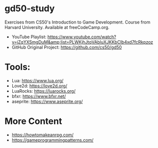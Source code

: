 # gd50-study

Exercises from CS50's Introduction to Game Development. Course from Harvard University. Available at freeCodeCamp.org.

* YouTube Playlist: https://www.youtube.com/watch?v=jZqYXSmgDuM&amp;list=PLWKjhJtqVAbluXJKKbCIb4xd7fcRkpzoz
* GitHub Original Project: https://github.com/cs50/gd50


# Tools:

* Lua: https://www.lua.org/
* Love2d: https://love2d.org/
* LuaRocks: https://luarocks.org/
* bfxr: https://www.bfxr.net/
* aseprite: https://www.aseprite.org/

# More Content

* https://howtomakeanrpg.com/
* https://gameprogrammingpatterns.com/
